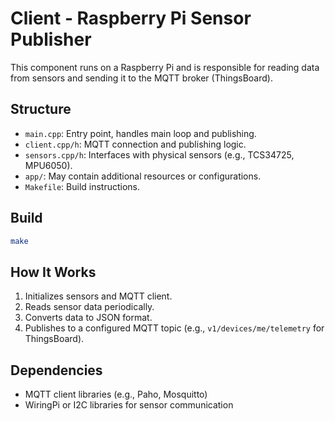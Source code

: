 # Client - Raspberry Pi Sensor Publisher

This component runs on a Raspberry Pi and is responsible for reading data from sensors and sending it to the MQTT broker (ThingsBoard).

## Structure

- `main.cpp`: Entry point, handles main loop and publishing.
- `client.cpp/h`: MQTT connection and publishing logic.
- `sensors.cpp/h`: Interfaces with physical sensors (e.g., TCS34725, MPU6050).
- `app/`: May contain additional resources or configurations.
- `Makefile`: Build instructions.

## Build

```bash
make
```

## How It Works

1. Initializes sensors and MQTT client.
2. Reads sensor data periodically.
3. Converts data to JSON format.
4. Publishes to a configured MQTT topic (e.g., `v1/devices/me/telemetry` for ThingsBoard).

## Dependencies

- MQTT client libraries (e.g., Paho, Mosquitto)
- WiringPi or I2C libraries for sensor communication

